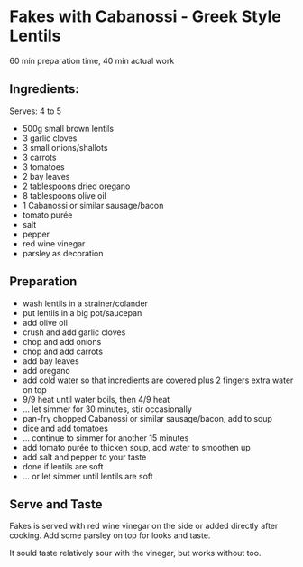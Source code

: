 Fakes with Cabanossi - Greek Style Lentils
==========================================

60 min preparation time, 40 min actual work

Ingredients:
------------
Serves: 4 to 5

* 500g small brown lentils
* 3 garlic cloves
* 3 small onions/shallots
* 3 carrots
* 3 tomatoes
* 2 bay leaves
* 2 tablespoons dried oregano
* 8 tablespoons olive oil
* 1 Cabanossi or similar sausage/bacon
* tomato purée
* salt
* pepper
* red wine vinegar
* parsley as decoration

Preparation
-----------

* wash lentils in a strainer/colander
* put lentils in a big pot/saucepan
* add olive oil
* crush and add garlic cloves
* chop and add onions 
* chop and add carrots
* add bay leaves
* add oregano
* add cold water so that incredients are covered plus 2 fingers extra water on top
* 9/9 heat until water boils, then 4/9 heat
* ... let simmer for 30 minutes, stir occasionally
* pan-fry chopped Cabanossi or similar sausage/bacon, add to soup
* dice and add tomatoes
* ... continue to simmer for another 15 minutes
* add tomato purée to thicken soup, add water to smoothen up
* add salt and pepper to your taste
* done if lentils are soft
* ... or let simmer until lentils are soft

Serve and Taste
---------------

Fakes is served with red wine vinegar on the side or added directly after cooking.
Add some parsley on top for looks and taste.

It sould taste relatively sour with the vinegar, but works without too.
